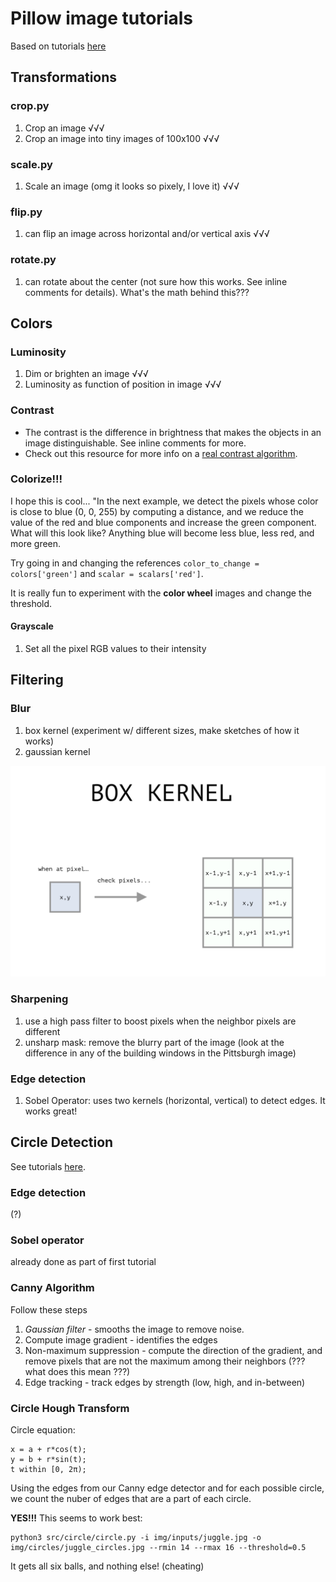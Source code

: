# Pillow image tutorials
Based on tutorials [here](https://www.codingame.com/playgrounds/2524/basic-image-manipulation/introduction)

## Transformations

### crop.py
1. Crop an image √√√
2. Crop an image into tiny images of 100x100 √√√

### scale.py
1. Scale an image (omg it looks so pixely, I love it) √√√

### flip.py
1. can flip an image across horizontal and/or vertical axis √√√

### rotate.py
1. can rotate about the center (not sure how this works. See inline comments for details). What's the math behind this???


## Colors

### Luminosity
1. Dim or brighten an image √√√
2. Luminosity as function of position in image √√√

### Contrast
- The contrast is the difference in brightness that makes the objects in an image distinguishable. See inline comments for more.
- Check out this resource for more info on a [real contrast algorithm](https://www.dfstudios.co.uk/articles/programming/image-programming-algorithms/image-processing-algorithms-part-5-contrast-adjustment/).

### Colorize!!!
I hope this is cool... "In the next example, we detect the pixels whose color is close to blue (0, 0, 255) by computing a distance, and we reduce the value of the red and blue components and increase the green component. What will this look like? Anything blue will become less blue, less red, and more green.

Try going in and changing the references `color_to_change = colors['green']` and `scalar = scalars['red']`.

It is really fun to experiment with the **color wheel** images and change the threshold.

#### Grayscale
1. Set all the pixel RGB values to their intensity


## Filtering

### Blur
1. box kernel (experiment w/ different sizes, make sketches of how it works)
2. gaussian kernel

![how box kernel works](./illustrations/box_kernel.png)

### Sharpening
1. use a high pass filter to boost pixels when the neighbor pixels are different
2. unsharp mask: remove the blurry part of the image (look at the difference in any of the building windows in the Pittsburgh image)

### Edge detection
1. Sobel Operator: uses two kernels (horizontal, vertical) to detect edges. It works great!


## Circle Detection
See tutorials [here](https://www.codingame.com/playgrounds/38470/how-to-detect-circles-in-images).

### Edge detection
(?)

### Sobel operator
already done as part of first tutorial

### Canny Algorithm
Follow these steps
1. *Gaussian filter* - smooths the image to remove noise.
2. Compute image gradient - identifies the edges
3. Non-maximum suppression - compute the direction of the gradient, and remove pixels that are not the maximum among their neighbors (??? what does this mean ???)
4. Edge tracking - track edges by strength (low, high, and in-between)

### Circle Hough Transform
Circle equation:
```
x = a + r*cos(t);
y = b + r*sin(t);
t within [0, 2π);
```

Using the edges from our Canny edge detector and for each possible circle, we count the nuber of edges that are a part of each circle.

**YES!!!**
This seems to work best:
```
python3 src/circle/circle.py -i img/inputs/juggle.jpg -o img/circles/juggle_circles.jpg --rmin 14 --rmax 16 --threshold=0.5
```
It gets all six balls, and nothing else! (cheating)